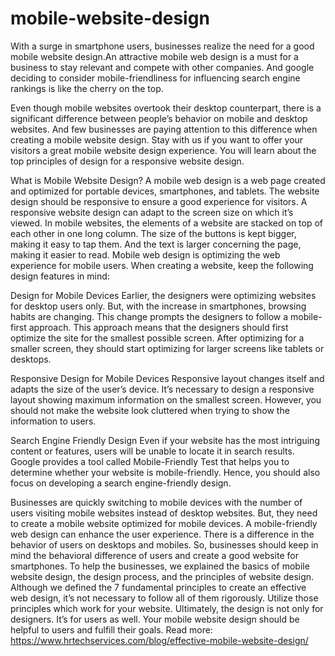 # mobile-website-design
With a surge in smartphone users, businesses realize the need for a good mobile website design.An attractive mobile web design is a must for a business to stay relevant and compete with other companies. And google deciding to consider mobile-friendliness for influencing search engine rankings is like the cherry on the top.

Even though mobile websites overtook their desktop counterpart, there is a significant difference between people’s behavior on mobile and desktop websites. And few businesses are paying attention to this difference when creating a mobile website design. Stay with us if you want to offer your visitors a great mobile website design experience. You will learn about the top principles of design for a responsive website design.

What is Mobile Website Design?
A mobile web design is a web page created and optimized for portable devices, smartphones, and tablets. The website design should be responsive to ensure a good experience for visitors. A responsive website design can adapt to the screen size on which it’s viewed. In mobile websites, the elements of a website are stacked on top of each other in one long column. The size of the buttons is kept bigger, making it easy to tap them. And the text is larger concerning the page, making it easier to read.
Mobile web design is optimizing the web experience for mobile users. When creating a website, keep the following design features in mind:

Design for Mobile Devices
Earlier, the designers were optimizing websites for desktop users only. But, with the increase in smartphones, browsing habits are changing. This change prompts the designers to follow a mobile-first approach. This approach means that the designers should first optimize the site for the smallest possible screen. After optimizing for a smaller screen, they should start optimizing for larger screens like tablets or desktops.

Responsive Design for Mobile Devices
Responsive layout changes itself and adapts the size of the user’s device. It’s necessary to design a responsive layout showing maximum information on the smallest screen. However, you should not make the website look cluttered when trying to show the information to users.

Search Engine Friendly Design
Even if your website has the most intriguing content or features, users will be unable to locate it in search results. Google provides a tool called Mobile-Friendly Test that helps you to determine whether your website is mobile-friendly. Hence, you should also focus on developing a search engine-friendly design.

Businesses are quickly switching to mobile devices with the number of users visiting mobile websites instead of desktop websites. But, they need to create a mobile website optimized for mobile devices. A mobile-friendly web design can enhance the user experience. There is a difference in the behavior of users on desktops and mobiles. So, businesses should keep in mind the behavioral difference of users and create a good website for smartphones.
To help the businesses, we explained the basics of mobile website design, the design process, and the principles of website design. Although we defined the 7 fundamental principles to create an effective web design, it’s not necessary to follow all of them rigorously. Utilize those principles which work for your website. Ultimately, the design is not only for designers. It’s for users as well. Your mobile website design should be helpful to users and fulfill their goals.
Read more: https://www.hrtechservices.com/blog/effective-mobile-website-design/
